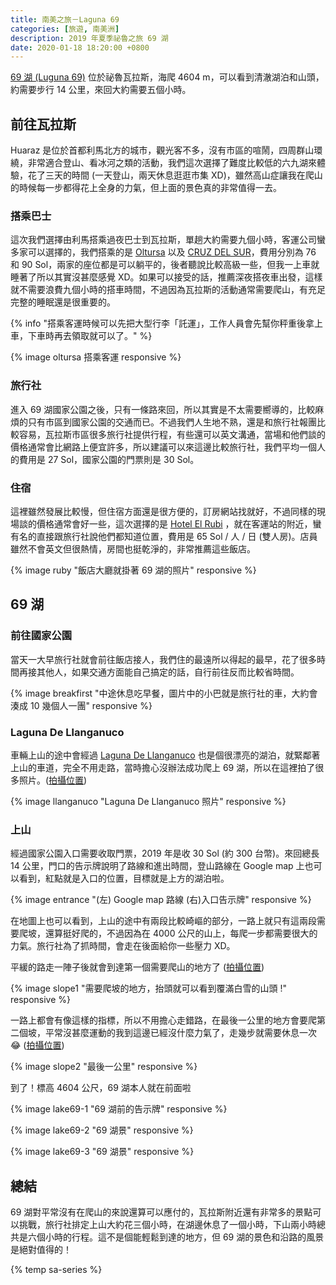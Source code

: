 ```yaml
---
title: 南美之旅－Laguna 69
categories: [旅遊, 南美洲]
description: 2019 年夏季祕魯之旅 69 湖
date: 2020-01-18 18:20:00 +0800
---
```


[69 湖 (Luguna 69)](https://www.tripadvisor.com.tw/Attraction_Review-g737084-d3387209-Reviews-Laguna_69-Yungay_Ancash_Region.html) 位於祕魯瓦拉斯，海爬 4604 m，可以看到清澈湖泊和山頭，約需要步行 14 公里，來回大約需要五個小時。

## 前往瓦拉斯

Huaraz 是位於首都利馬北方的城市，觀光客不多，沒有市區的喧鬧，四周群山環繞，非常適合登山、看冰河之類的活動，我們這次選擇了難度比較低的六九湖來體驗，花了三天的時間 (一天登山，兩天休息逛逛市集 XD)，雖然高山症讓我在爬山的時候每一步都得花上全身的力氣，但上面的景色真的非常值得一去。

### 搭乘巴士

這次我們選擇由利馬搭乘過夜巴士到瓦拉斯，單趟大約需要九個小時，客運公司蠻多家可以選擇的，我們搭乘的是 [Oltursa](https://www.oltursa.pe/) 以及 [CRUZ DEL SUR](https://www.cruzdelsur.com.pe/)，費用分別為 76 和 90 Sol，兩家的座位都是可以躺平的，後者聽說比較高級一些，但我一上車就睡著了所以其實沒甚麼感覺 XD。如果可以接受的話，推薦深夜搭夜車出發，這樣就不需要浪費九個小時的搭車時間，不過因為瓦拉斯的活動通常需要爬山，有充足完整的睡眠還是很重要的。

{% info "搭乘客運時候可以先把大型行李「託運」，工作人員會先幫你秤重後拿上車，下車時再去領取就可以了。" %}

{% image oltursa 搭乘客運 responsive %}

### 旅行社

進入 69 湖國家公園之後，只有一條路來回，所以其實是不太需要嚮導的，比較麻煩的只有市區到國家公園的交通而已。不過我們人生地不熟，還是和旅行社報團比較容易，瓦拉斯市區很多旅行社提供行程，有些還可以英文溝通，當場和他們談的價格通常會比網路上便宜許多，所以建議可以來這邊比較旅行社，我們平均一個人的費用是 27 Sol，國家公園的門票則是 30 Sol。

### 住宿

這裡雖然發展比較慢，但住宿方面還是很方便的，訂房網站找就好，不過同樣的現場談的價格通常會好一些，這次選擇的是 [Hotel El Rubi](https://goo.gl/maps/p4a6MY8pCTEEfct2A) ，就在客運站的附近，蠻有名的直接跟旅行社說他們都知道位置，費用是 65 Sol / 人 / 日 (雙人房)。店員雖然不會英文但很熱情，房間也挺乾淨的，非常推薦這些飯店。

{% image ruby "飯店大廳就掛著 69 湖的照片" responsive %}

## 69 湖

### 前往國家公園

當天一大早旅行社就會前往飯店接人，我們住的最遠所以得起的最早，花了很多時間再接其他人，如果交通方面能自己搞定的話，自行前往反而比較省時間。

{% image breakfirst "中途休息吃早餐，圖片中的小巴就是旅行社的車，大約會湊成 10 幾個人一團" responsive %}

### Laguna De Llanganuco

車輛上山的途中會經過 [Laguna De Llanganuco](https://www.google.com/maps/place/Laguna+De+Llanganuco/@-9.0742004,-77.6458905,17z/data=!4m13!1m7!3m6!1s0x0:0x0!2zOcKwMDQnMTguNiJTIDc3wrAzOCczOC41Ilc!3b1!8m2!3d-9.0718405!4d-77.6440388!3m4!1s0x91a9492a00084df1:0xb004b6ee67158c90!8m2!3d-9.0742004!4d-77.6458908) 也是個很漂亮的湖泊，就緊鄰著上山的車道，完全不用走路，當時擔心沒辦法成功爬上 69 湖，所以在這裡拍了很多照片。([拍攝位置](https://www.google.com/maps?q=loc:-9.0717546,-77.64416))

{% image llanganuco "Laguna De Llanganuco 照片" responsive %}

### 上山

經過國家公園入口需要收取門票，2019 年是收 30 Sol (約 300 台幣)。來回總長 14 公里，門口的告示牌說明了路線和進出時間，登山路線在 Google map 上也可以看到，紅點就是入口的位置，目標就是上方的湖泊啦。

{% image entrance "(左) Google map 路線 (右)入口告示牌" responsive %}

在地圖上也可以看到，上山的途中有兩段比較崎嶇的部分，一路上就只有這兩段需要爬坡，還算挺好爬的，不過因為在 4000 公尺的山上，每爬一步都需要很大的力氣。旅行社為了抓時間，會走在後面給你一些壓力 XD。

平緩的路走一陣子後就會到達第一個需要爬山的地方了 ([拍攝位置](https://www.google.com/maps?q=loc:-9.0257752,-77.5981699))

{% image slope1 "需要爬坡的地方，抬頭就可以看到覆滿白雪的山頭 !" responsive %}

一路上都會有像這樣的指標，所以不用擔心走錯路，在最後一公里的地方會要爬第二個坡，平常沒甚麼運動的我到這邊已經沒什麼力氣了，走幾步就需要休息一次 😂 ([拍攝位置](https://www.google.com/maps?q=loc:-9.0140166,-77.6040547))

{% image slope2 "最後一公里" responsive %}

到了！標高 4604 公尺，69 湖本人就在前面啦

{% image lake69-1 "69 湖前的告示牌" responsive %}

{% image lake69-2 "69 湖景" responsive %}

{% image lake69-3 "69 湖景" responsive %}

## 總結

69 湖對平常沒有在爬山的來說還算可以應付的，瓦拉斯附近還有非常多的景點可以挑戰，旅行社排定上山大約花三個小時，在湖邊休息了一個小時，下山兩小時總共是六個小時的行程。這不是個能輕鬆到達的地方，但 69 湖的景色和沿路的風景是絕對值得的！

{% temp sa-series %}
